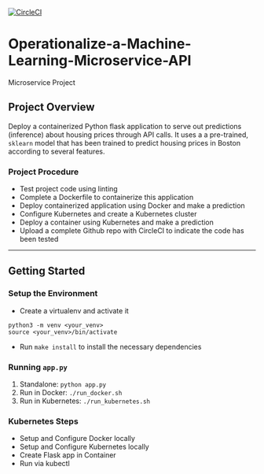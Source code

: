 [![CircleCI](https://circleci.com/gh/Ryan-JQ/Operationalize-Machine-Learning-MicroserviceAPI.svg?style=svg)](https://circleci.com/gh/Ryan-JQ/Operationalize-Machine-Learning-MicroserviceAPI)
# Operationalize-a-Machine-Learning-Microservice-API
Microservice Project

## Project Overview
Deploy a containerized Python flask application to serve out predictions (inference) about housing prices through API calls. It uses a a pre-trained, `sklearn` model that has been trained to predict housing prices in Boston according to several features. 

### Project Procedure
* Test project code using linting
* Complete a Dockerfile to containerize this application
* Deploy containerized application using Docker and make a prediction
* Configure Kubernetes and create a Kubernetes cluster
* Deploy a container using Kubernetes and make a prediction
* Upload a complete Github repo with CircleCI to indicate the code has been tested



---
## Getting Started
### Setup the Environment

* Create a virtualenv and activate it
```
python3 -m venv <your_venv>
source <your_venv>/bin/activate
```
* Run `make install` to install the necessary dependencies

### Running `app.py`

1. Standalone:  `python app.py`
2. Run in Docker:  `./run_docker.sh`
3. Run in Kubernetes:  `./run_kubernetes.sh`

### Kubernetes Steps

* Setup and Configure Docker locally
* Setup and Configure Kubernetes locally
* Create Flask app in Container
* Run via kubectl

